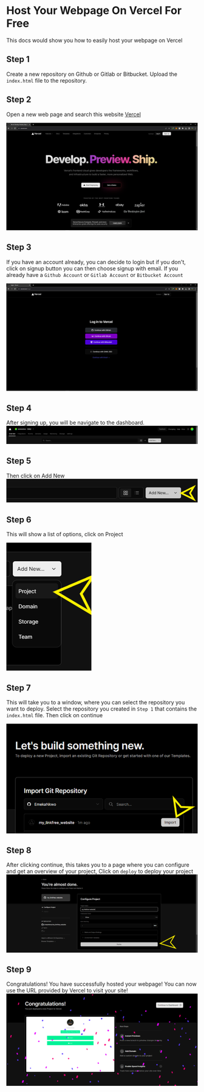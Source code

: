 # Host Your Webpage On Vercel For Free

This docs would show you how to easily host your webpage on Vercel

## Step 1

Create a new repository on Github or Gitlab or Bitbucket. Upload the `index.html` file to the repository.

## Step 2

Open a new web page and search this website [Vercel](https://vercel.com)

![Vercel Website](screenshots/vercel/vercel_home.png)

## Step 3

If you have an account already, you can decide to login but if you don't, click on signup button
you can then choose signup with email. If you already have a `Github Account` or `Gitlab Account` or `Bitbucket Account`

![Login / Signup Page](screenshots/vercel/vercel_login_options.png)

## Step 4

After signing up, you will be navigate to the dashboard.
![Dashboard](screenshots/vercel/vercel_dashboard.png)

## Step 5

Then click on Add New
![Add New](screenshots/vercel/vercel_add.png)

## Step 6

This will show a list of options, click on Project

![Project](screenshots/vercel/vercel_project.png)

## Step 7

This will take you to a window, where you can select the repository you want to deploy. Select the repository you created in `Step 1` that contains the `index.html` file. Then click on continue

![Select Repository](screenshots/vercel/vercel_import.png)

## Step 8

After clicking continue, this takes you to a page where you can configure and get an overview of your project, Click on `deploy` to deploy your project
![Overview](screenshots/vercel/vercel_overview.png)

## Step 9

Congratulations! You have successfully hosted your webpage! You can now use the URL provided by Vercel to visit your site!
![Congrts](screenshots/vercel/vercel_congrts.png)
